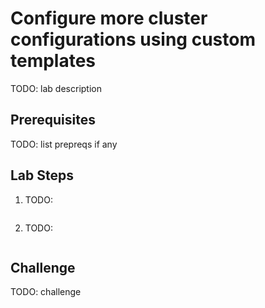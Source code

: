 # Configure more cluster configurations using custom templates

TODO: lab description

## Prerequisites

TODO: list prepreqs if any

## Lab Steps

1. TODO:

    ```bash
    ```

2. TODO:

    ```bash
    ```

## Challenge

TODO: challenge
